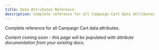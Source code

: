 ```yaml
---
title: Data Attributes Reference
description: Complete reference for all Campaign Cart data attributes
---
```



Complete reference for all Campaign Cart data attributes.

*Content coming soon - this page will be populated with attribute documentation from your existing docs.*